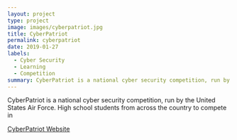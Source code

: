 ```yaml
---
layout: project
type: project
image: images/cyberpatriot.jpg
title: CyberPatriot
permalink: cyberpatriot
date: 2019-01-27
labels:
  - Cyber Security
  - Learning
  - Competition
summary: CyberPatriot is a national cyber security competition, run by the United States Air Force.
---
```


CyberPatriot is a national cyber security competition, run by the United States Air Force. High school students from across the country to compete in

[CyberPatriot Website](https://www.uscyberpatriot.org/)
